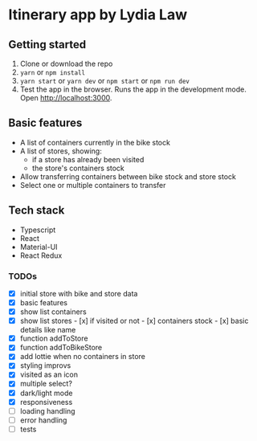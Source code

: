 # Itinerary app by Lydia Law

## Getting started
1. Clone or download the repo
2. `yarn` or `npm install` 
3. `yarn start` or `yarn dev` or `npm start` or `npm run dev`
4. Test the app in the browser.
Runs the app in the development mode.<br />
Open [http://localhost:3000](http://localhost:3000).

## Basic features

- A list of containers currently in the bike stock
- A list of stores, showing:
  - if a store has already been visited
  - the store's containers stock
- Allow transferring containers between bike stock and store stock
- Select one or multiple containers to transfer

## Tech stack

- Typescript
- React
- Material-UI
- React Redux 
### TODOs

- [x]  initial store with bike and store data
- [x]  basic features
  - [x]  show list containers
  - [x]  show list stores
    - [x]  if visited or not
    - [x]  containers stock
    - [x]  basic details like name
- [x]  function addToStore
- [x]  function addToBikeStore
- [x]  add lottie when no containers in store
- [x]  styling improvs
- [x]  visited as an icon
- [x]  multiple select? 
- [x]  dark/light mode
- [x]  responsiveness
- [ ] loading handling
- [ ] error handling
- [ ] tests
